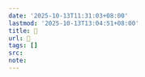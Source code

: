 ```yaml
---
date: '2025-10-13T11:31:03+08:00'
lastmod: '2025-10-13T13:04:51+08:00'
title: 󰨅
url: 󰨅
tags: []
src:
note:
---
```

